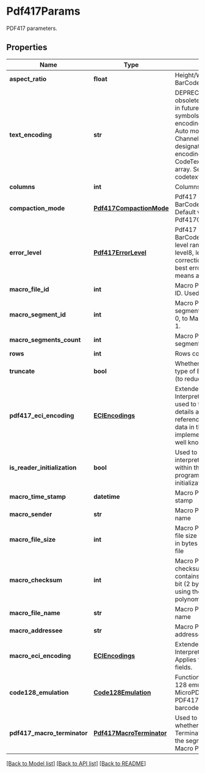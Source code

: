# Pdf417Params

PDF417 parameters.

## Properties

Name | Type | Description | Notes
---- | ---- | ----------- | -----
**aspect_ratio** | **float** | Height/Width ratio of 2D BarCode module. | [optional] 
**text_encoding** | **str** | DEPRECATED: This property is obsolete and will be removed in future releases. Unicode symbols detection and encoding will be processed in Auto mode with Extended Channel Interpretation charset designator. Using of own encodings requires manual CodeText encoding into byte[] array.  Sets the encoding of codetext. | [optional] 
**columns** | **int** | Columns count. | [optional] 
**compaction_mode** | [**Pdf417CompactionMode**](Pdf417CompactionMode.md) | Pdf417 symbology type of BarCode&#39;s compaction mode. Default value: Pdf417CompactionMode.Auto. | [optional] 
**error_level** | [**Pdf417ErrorLevel**](Pdf417ErrorLevel.md) | Pdf417 symbology type of BarCode&#39;s error correction level ranging from level0 to level8, level0 means no error correction info, level8 means best error correction which means a larger picture. | [optional] 
**macro_file_id** | **int** | Macro Pdf417 barcode&#39;s file ID. Used for MacroPdf417. | [optional] 
**macro_segment_id** | **int** | Macro Pdf417 barcode&#39;s segment ID, which starts from 0, to MacroSegmentsCount - 1. | [optional] 
**macro_segments_count** | **int** | Macro Pdf417 barcode segments count. | [optional] 
**rows** | **int** | Rows count. | [optional] 
**truncate** | **bool** | Whether Pdf417 symbology type of BarCode is truncated (to reduce space). | [optional] 
**pdf417_eci_encoding** | [**ECIEncodings**](ECIEncodings.md) | Extended Channel Interpretation Identifiers. It is used to tell the barcode reader details about the used references for encoding the data in the symbol. Current implementation consists all well known charset encodings. | [optional] 
**is_reader_initialization** | **bool** | Used to instruct the reader to interpret the data contained within the symbol as programming for reader initialization | [optional] 
**macro_time_stamp** | **datetime** | Macro Pdf417 barcode time stamp | [optional] 
**macro_sender** | **str** | Macro Pdf417 barcode sender name | [optional] 
**macro_file_size** | **int** | Macro Pdf417 file size. The file size field contains the size in bytes of the entire source file | [optional] 
**macro_checksum** | **int** | Macro Pdf417 barcode checksum. The checksum field contains the value of the 16-bit (2 bytes) CRC checksum using the CCITT-16 polynomial | [optional] 
**macro_file_name** | **str** | Macro Pdf417 barcode file name | [optional] 
**macro_addressee** | **str** | Macro Pdf417 barcode addressee name | [optional] 
**macro_eci_encoding** | [**ECIEncodings**](ECIEncodings.md) | Extended Channel Interpretation Identifiers. Applies for Macro PDF417 text fields. | [optional] 
**code128_emulation** | [**Code128Emulation**](Code128Emulation.md) | Function codeword for Code 128 emulation. Applied for MicroPDF417 only. Ignored for PDF417 and MacroPDF417 barcodes. | [optional] 
**pdf417_macro_terminator** | [**Pdf417MacroTerminator**](Pdf417MacroTerminator.md) | Used to tell the encoder whether to add Macro PDF417 Terminator (codeword 922) to the segment. Applied only for Macro PDF417. | [optional] 

[[Back to Model list]](../README.md#documentation-for-models) [[Back to API list]](../README.md#documentation-for-api-endpoints) [[Back to README]](../README.md)
